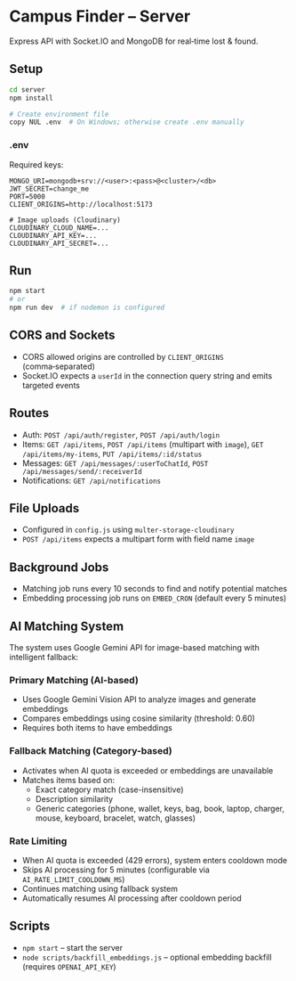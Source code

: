 # Campus Finder – Server

Express API with Socket.IO and MongoDB for real‑time lost & found.

## Setup
```bash
cd server
npm install

# Create environment file
copy NUL .env  # On Windows; otherwise create .env manually
```

### .env
Required keys:
```
MONGO_URI=mongodb+srv://<user>:<pass>@<cluster>/<db>
JWT_SECRET=change_me
PORT=5000
CLIENT_ORIGINS=http://localhost:5173

# Image uploads (Cloudinary)
CLOUDINARY_CLOUD_NAME=...
CLOUDINARY_API_KEY=...
CLOUDINARY_API_SECRET=...
```

## Run
```bash
npm start
# or
npm run dev  # if nodemon is configured
```

## CORS and Sockets
- CORS allowed origins are controlled by `CLIENT_ORIGINS` (comma‑separated)
- Socket.IO expects a `userId` in the connection query string and emits targeted events

## Routes
- Auth: `POST /api/auth/register`, `POST /api/auth/login`
- Items: `GET /api/items`, `POST /api/items` (multipart with `image`), `GET /api/items/my-items`, `PUT /api/items/:id/status`
- Messages: `GET /api/messages/:userToChatId`, `POST /api/messages/send/:receiverId`
- Notifications: `GET /api/notifications`

## File Uploads
- Configured in `config.js` using `multer-storage-cloudinary`
- `POST /api/items` expects a multipart form with field name `image`

## Background Jobs
- Matching job runs every 10 seconds to find and notify potential matches
- Embedding processing job runs on `EMBED_CRON` (default every 5 minutes)

## AI Matching System
The system uses Google Gemini API for image-based matching with intelligent fallback:

### Primary Matching (AI-based)
- Uses Google Gemini Vision API to analyze images and generate embeddings
- Compares embeddings using cosine similarity (threshold: 0.60)
- Requires both items to have embeddings

### Fallback Matching (Category-based)
- Activates when AI quota is exceeded or embeddings are unavailable
- Matches items based on:
  - Exact category match (case-insensitive)
  - Description similarity
  - Generic categories (phone, wallet, keys, bag, book, laptop, charger, mouse, keyboard, bracelet, watch, glasses)

### Rate Limiting
- When AI quota is exceeded (429 errors), system enters cooldown mode
- Skips AI processing for 5 minutes (configurable via `AI_RATE_LIMIT_COOLDOWN_MS`)
- Continues matching using fallback system
- Automatically resumes AI processing after cooldown period

## Scripts
- `npm start` – start the server
- `node scripts/backfill_embeddings.js` – optional embedding backfill (requires `OPENAI_API_KEY`)



